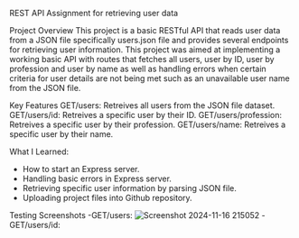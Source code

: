 REST API Assignment for retrieving user data

Project Overview
This project is a basic RESTful API that reads user data from a JSON file specifically users.json file and provides several endpoints for retrieving user information. This project was aimed at implementing a working basic API with routes that fetches all users, user by ID, user by profession and user by name as well as handling errors when certain criteria for user details are not being met such as an unavailable user name from the JSON file.

Key Features
GET/users: Retreives all users from the JSON file dataset.
GET/users/id: Retreives a specific user by their ID.
GET/users/profession: Retreives a specific user by their profession.
GET/users/name: Retreives a specific user by their name.

What I Learned:
- How to start an Express server.
- Handling basic errors in Express server.
- Retrieving specific user information by parsing JSON file.
- Uploading project files into Github repository.

Testing Screenshots
-GET/users: 
![Screenshot 2024-11-16 215052](https://github.com/user-attachments/assets/942ed15a-0688-4a17-8900-8cd80a3cef26)
-GET/users/id:

